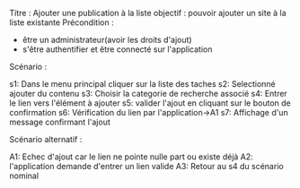 Titre : Ajouter une publication à la liste 
objectif : pouvoir ajouter un site à la liste existante
Précondition :
- être un administrateur(avoir les droits d'ajout)
- s'être authentifier et être connecté sur l'application 


Scénario :

s1: Dans le menu principal cliquer sur la liste des taches
s2: Selectionné ajouter du contenu
s3: Choisir la categorie de recherche associé
s4: Entrer le lien vers l'élément à ajouter 
s5: valider l'ajout en cliquant sur le bouton de confirmation 
s6: Vérification du lien par l'application->A1
s7: Affichage d'un message confirmant l'ajout


Scénario alternatif : 

A1: Echec d'ajout car le lien ne pointe nulle part ou existe déjà
A2: l'application demande d'entrer un lien valide
A3: Retour au s4 du scénario nominal